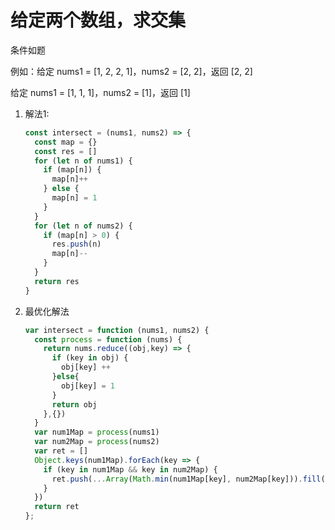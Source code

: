 # 给定两个数组，求交集

条件如题

例如：给定 nums1 = [1, 2, 2, 1]，nums2 = [2, 2]，返回 [2, 2]

给定 nums1 = [1, 1, 1]，nums2 = [1]，返回 [1]

1. 解法1:

   ```javascript
   const intersect = (nums1, nums2) => {
     const map = {}
     const res = []
     for (let n of nums1) {
       if (map[n]) {
         map[n]++
       } else {
         map[n] = 1
       }
     }
     for (let n of nums2) {
       if (map[n] > 0) {
         res.push(n)
         map[n]--
       }
     }
     return res
   }
   ```

   

2. 最优化解法

   ```javascript
   var intersect = function (nums1, nums2) {
     const process = function (nums) {
       return nums.reduce((obj,key) => {
         if (key in obj) {
           obj[key] ++
         }else{
           obj[key] = 1
         }
         return obj
       },{})
     }
     var num1Map = process(nums1)
     var num2Map = process(nums2)
     var ret = []
     Object.keys(num1Map).forEach(key => {
       if (key in num1Map && key in num2Map) {
         ret.push(...Array(Math.min(num1Map[key], num2Map[key])).fill(key))
       }
     })
     return ret
   };
   ```

   